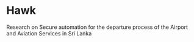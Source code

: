 # Hawk
Research on Secure automation for the departure process of the Airport and Aviation Services in Sri Lanka
